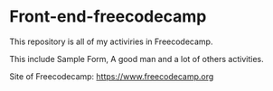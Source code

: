 # Front-end-freecodecamp

This repository is all of my activiries in Freecodecamp.

This include Sample Form, A good man and a lot of others activities.

Site of Freecodecamp: https://www.freecodecamp.org 